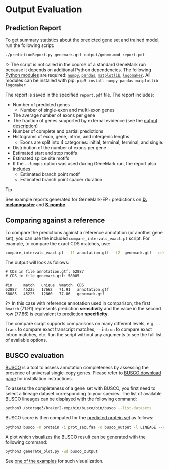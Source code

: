 # Output Evaluation

## Prediction Report

To get summary statistics about the predicted gene set and trained model, run the following script:

```bash
./predictionReport.py genemark.gtf output/gmhmm.mod report.pdf
```

!> The script is not called in the course of a standard GeneMark run because it depends on additional Python dependencies. The following [Python modules](https://docs.python.org/3/installing/index.html) are required: [`numpy`](https://numpy.org/), [`pandas`](https://pandas.pydata.org/), [`matplotlib`](https://matplotlib.org/), [`logomaker`](https://logomaker.readthedocs.io/en/latest/). All modules can be installed with pip: `pip3 install numpy pandas matplotlib logomaker`

The report is saved in the specified `report.pdf` file. The report includes:

* Number of predicted genes
    * Number of single-exon and multi-exon genes
* The average number of exons per gene
* The fraction of genes supported by external evidence (see the [output description](output/description.md))
* Number of complete and partial predictions
* Histograms of exon, gene, intron, and intergenic lengths
    * Exons are split into 4 categories: initial, terminal, terminal, and single.
* Distribution of the number of exons per gene
* Estimated start and stop motifs
* Estimated splice site motifs
* If the `--fungus` option was used during GeneMark run, the report also includes
    * Estimated branch point motif
    * Estimated branch point spacer duration

> [!TIP]
> See example reports generated for GeneMark-EP+ predictions on [**D. melanogaster**](output/reports/dmel.pdf ':ignore') and [**S. pombe**](output/reports/spombe.pdf ':ignore').

## Comparing against a reference

To compare the predictions against a reference annotation (or another gene set), you can use the included  `compare_intervals_exact.pl` script. For example, to compare the exact CDS matches, use:

```bash
compare_intervals_exact.pl --f1 annotation.gtf --f2  genemark.gtf --cds --verbose
```

The output will look as follows:

```
# CDS in file annotation.gtf: 62887
# CDS in file genemark.gtf: 58085

#in     match   unique  %match  CDS
62887   45225   17662   71.91   annotation.gtf
58085   45225   12860   77.86   genemark.gtf
```

?> In this case with reference annotation used in comparison, the first `%match` (71.91) represents prediction **sensitivity** and the value in the second row (77.86) is equivalent to prediction **specificity**.

The compare script supports comparisons on many different levels, e.g. `--trans` to compare exact transcript matches, `--intron` to compare exact intron matches, etc. Run the script without any arguments to see the full list of available options.


## BUSCO evaluation

[BUSCO](https://busco.ezlab.org/) is a tool to assess annotation completeness by assessing the presence of universal single-copy genes. Please refer to [BUSCO download page](https://busco.ezlab.org/busco_userguide.html) for installation instructions.

To assess the completeness of a gene set with BUSCO, you first need to select a lineage dataset corresponding to your species. The list of available BUSCO lineages can be displayed with the following command:

```bash
python3 /storage3/braker2-exp/bin/busco/bin/busco --list-datasets
```

BUSCO score is then computed for the [predicted protein set](output/description?id=predicted-protein-and-gene-sequences) as follows:

```bash
python3 busco -m protein -i prot_seq.faa -o busco_output -l LINEAGE --cpu 8
```

A plot which visualizes the BUSCO result can be generated with the following command:

```bash
python3 generate_plot.py -wd busco_output
```

See [one of the examples](examples/novel_genome?id=busco-evaluation) for such visualization.